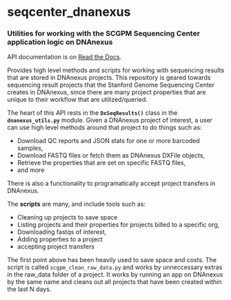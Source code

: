 # seqcenter_dnanexus

### Utilities for working with the SCGPM Sequencing Center application logic on DNAnexus

API documentation is on [Read the Docs](https://scgpm-seqresults-dnanexus.readthedocs.io/en/latest/index.html).

Provides high level methods and scripts for working with sequencing results that are stored in DNAnexus projects. This repository is geared towards sequencing result projects that the Stanford Genome Sequencing Center creates in DNAnexus, since there are many project properties that are unique to their workflow that are utilized/queried.  

The heart of this API rests in the **`DxSeqResults()`** class in the **`dnanexus_utils.py`** module. Given a DNAnexus project of interest, a user can use high level methods around that project to do things such as:

* Download QC reports and JSON stats for one or more barcoded samples,
* Download FASTQ files or fetch them as DNAnexus DXFile objects,
* Retrieve the properties that are set on specific FASTQ files,
* and more

There is also a functionality to programatically accept project transfers in DNAnexus. 

The **scripts** are many, and include tools such as:

* Cleaning up projects to save space
* Listing projects and their properties for projects billed to a specific org,
* Downloading fastqs of interest,
* Adding properties to a project
* accepting project transfers

The first point above has been heavily used to save space and costs. The script is called ``scgpm_clean_raw_data.py`` and works by unneccessary extras in the raw_data folder of a project.  It works by running an app on DNAnexus by the same name and cleans out all projects that have been created within the last N days. 


